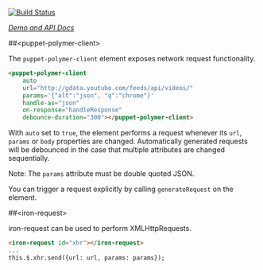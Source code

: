 
<!---

This README is automatically generated from the comments in these files:
puppet-polymer-client.html  iron-request.html

Edit those files, and our readme bot will duplicate them over here!
Edit this file, and the bot will squash your changes :)

The bot does some handling of markdown. Please file a bug if it does the wrong
thing! https://github.com/PolymerLabs/tedium/issues

-->

[![Build Status](https://travis-ci.org/PolymerElements/puppet-polymer-client.svg?branch=master)](https://travis-ci.org/PolymerElements/puppet-polymer-client)

_[Demo and API Docs](https://elements.polymer-project.org/elements/puppet-polymer-client)_


##&lt;puppet-polymer-client&gt;

The `puppet-polymer-client` element exposes network request functionality.

```html
<puppet-polymer-client
    auto
    url="http://gdata.youtube.com/feeds/api/videos/"
    params='{"alt":"json", "q":"chrome"}'
    handle-as="json"
    on-response="handleResponse"
    debounce-duration="300"></puppet-polymer-client>
```

With `auto` set to `true`, the element performs a request whenever
its `url`, `params` or `body` properties are changed. Automatically generated
requests will be debounced in the case that multiple attributes are changed
sequentially.

Note: The `params` attribute must be double quoted JSON.

You can trigger a request explicitly by calling `generateRequest` on the
element.



##&lt;iron-request&gt;

iron-request can be used to perform XMLHttpRequests.

```html
<iron-request id="xhr"></iron-request>
...
this.$.xhr.send({url: url, params: params});
```
